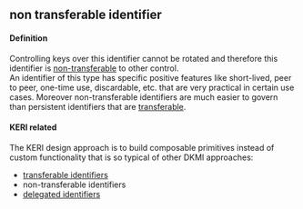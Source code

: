 ## non transferable identifier

<h4>Definition</h4><p>Controlling keys over this identifier cannot be rotated and therefore this identifier is <a href="non-transferable">non-transferable</a> to other control.<br>An identifier of this type has specific positive features like short-lived, peer to peer, one-time use, discardable, etc. that are very practical in certain use cases. Moreover non-transferable identifiers are much easier to govern than persistent identifiers that are <a href="transferable">transferable</a>.</p><h4>KERI related</h4><p>The KERI design approach is to build composable primitives instead of custom functionality that is so typical of other DKMI approaches:</p><ul><li><a href="transferable-identifier">transferable identifiers</a></li><li>non-transferable identifiers</li><li><a href="delegated-identifier">delegated identifiers</a></li></ul>


